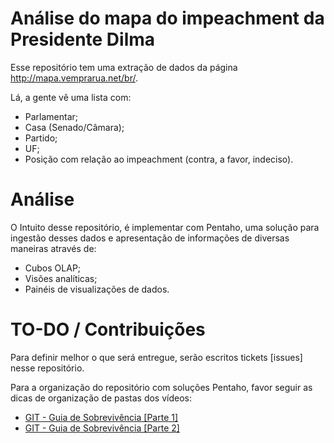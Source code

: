 # Análise do mapa do impeachment da Presidente Dilma

Esse repositório tem uma extração de dados da página http://mapa.vemprarua.net/br/.

Lá, a gente vê uma lista com:
 * Parlamentar;
 * Casa (Senado/Câmara);
 * Partido;
 * UF;
 * Posição com relação ao impeachment (contra, a favor, indeciso).

# Análise

O Intuito desse repositório, é implementar com Pentaho, uma solução para ingestão desses dados e apresentação de informações de diversas maneiras através de:
 * Cubos OLAP;
 * Visões analíticas;
 * Painéis de visualizações de dados.


# TO-DO / Contribuições

Para definir melhor o que será entregue, serão escritos tickets [issues] nesse repositório.

Para a organização do repositório com soluções Pentaho, favor seguir as dicas de organização de pastas dos vídeos:
 * [GIT - Guia de Sobrevivência [Parte 1]](https://www.youtube.com/watch?v=qABTttlQ1Qk)
 * [GIT - Guia de Sobrevivência [Parte 2]](https://www.youtube.com/watch?v=0Z2Afm4yZLY)
